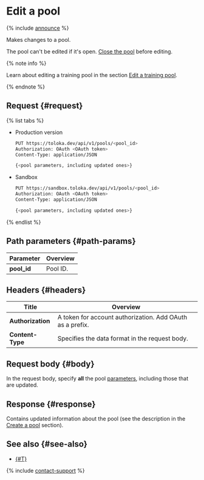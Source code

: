 # Edit a pool

{% include [announce](../_includes/announce.md) %}

Makes changes to a pool.

The pool can't be edited if it's open. [Close the pool](close-pool-for-update.md) before editing.

{% note info %}

Learn about editing a training pool in the section [Edit a training pool](edit-training.md).

{% endnote %}

## Request {#request}

{% list tabs %}

- Production version

    ```bash
    PUT https://toloka.dev/api/v1/pools/<pool_id>
    Authorization: OAuth <OAuth token>
    Content-Type: application/JSON

    {<pool parameters, including updated ones>}
    ```

- Sandbox

    ```bash
    PUT https://sandbox.toloka.dev/api/v1/pools/<pool_id>
    Authorization: OAuth <OAuth token>
    Content-Type: application/JSON

    {<pool parameters, including updated ones>}
    ```

{% endlist %}

## Path parameters {#path-params}

Parameter | Overview
----- | -----
**pool_id** | Pool ID.

## Headers {#headers}

Title | Overview
----- | -----
**Authorization** | A token for account authorization. Add OAuth as a prefix.
**Content-Type** | Specifies the data format in the request body.

## Request body {#body}

In the request body, specify **all** the pool [parameters](create-pool.md#pool-param), including those that are updated.

## Response {#response}

Contains updated information about the pool (see the description in the [Create a pool](create-pool.md#response) section).

## See also {#see-also}

- [{#T}](../../guide/concepts/pool-edit.md)

{% include [contact-support](../../guide/_includes/contact-support.md) %}